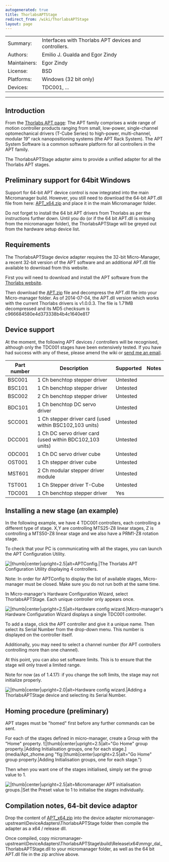 ```yaml
---
autogenerated: true
title: ThorlabsAPTStage
redirect_from: /wiki/ThorlabsAPTStage
layout: page
---
```


|              |                                                       |
|--------------|-------------------------------------------------------|
| Summary:     | Interfaces with Thorlabs APT devices and controllers. |
| Authors:     | Emilio J. Gualda and Egor Zindy                       |
| Maintainers: | Egor Zindy                                            |
| License:     | BSD                                                   |
| Platforms:   | Windows (32 bit only)                                 |
| Devices:     | TDC001, ...                                           |

------------------------------------------------------------------------

## Introduction

From the [Thorlabs APT
page](http://www.thorlabs.de/software_pages/ViewSoftwarePage.cfm?Code=apt):
The APT family comprises a wide range of motion controller products
ranging from small, low-power, single-channel optomechanical drivers
(T-Cube Series) to high-power, multi-channel, modular 19" rack
nanopositioning systems (the APT Rack System). The APT System Software
is a common software platform for all controllers in the APT family.

The ThorlabsAPTStage adapter aims to provide a unified adapter for all
the Thorlabs APT stages.

## Preliminary support for 64bit Windows

Support for 64-bit APT device control is now integrated into the main
Micromanager build. However, you still need to download the 64-bit
APT.dll file from here: [APT_x64.zip](/media/files/APT_x64.zip) and place it
in the main Micromanager folder.

Do not forget to install the 64 bit APT drivers from Thorlabs as per the
instructions further down. Until you do (or if the 64 bit APT.dll is
missing from the micromanager folder), the ThorlabsAPTStage will be
greyed out from the hardware setup device list.

## Requirements

The ThorlabsAPTStage device adapter requires the 32-bit Micro-Manager, a
recent 32-bit version of the APT software and an additional APT.dll file
available to download from this website.

First you will need to download and install the APT software from the
[Thorlabs
website](http://www.thorlabs.co.uk/software_pages/ViewSoftwarePage.cfm?Code=apt).

Then download the [APT.zip](/media/files/APT.zip) file and decompress the
APT.dll file into your Micro-manager folder. As of 2014-07-04, the
APT.dll version which works with the current Thorlabs drivers is
v1.0.0.3. The file is 1.71MB decompressed and its MD5 checksum is
c966684580e4d373338b4b4c1640e817

## Device support

At the moment, the following APT devices / controllers will be
recognised, although only the TDC001 stages have been extensively
tested. If you have had success with any of these, please amend the wiki
or [send me an email](mailto:egor.zindy@manchester.ac.uk).

| Part number | Description                                              | Supported | Notes |
|-------------|----------------------------------------------------------|-----------|-------|
| BSC001      | 1 Ch benchtop stepper driver                             | Untested  |       |
| BSC101      | 1 Ch benchtop stepper driver                             | Untested  |       |
| BSC002      | 2 Ch benchtop stepper driver                             | Untested  |       |
| BDC101      | 1 Ch benchtop DC servo driver                            | Untested  |       |
| SCC001      | 1 Ch stepper driver card (used within BSC102,103 units)  | Untested  |       |
| DCC001      | 1 Ch DC servo driver card (used within BDC102,103 units) | Untested  |       |
| ODC001      | 1 Ch DC servo driver cube                                | Untested  |       |
| OST001      | 1 Ch stepper driver cube                                 | Untested  |       |
| MST601      | 2 Ch modular stepper driver module                       | Untested  |       |
| TST001      | 1 Ch Stepper driver T-Cube                               | Untested  |       |
| TDC001      | 1 Ch benchtop stepper driver                             | Yes       |       |

## Installing a new stage (an example)

In the following example, we have 4 TDC001 controllers, each controlling
a different type of stage. X,Y are controlling MTS25-Z8 linear stages, Z
is controlling a MTS50-Z8 linear stage and we also have a PRM1-Z8
rotation stage.

To check that your PC is communicating with all the stages, you can
launch the APT Configuration Utility.

![\|thumb\|center\|upright=2.5\|alt=APTConfig.\|The Thorlabs APT
Configuration Utility displaying 4
controllers.](media/Aptconfig.png "|thumb|center|upright=2.5|alt=APTConfig.|The Thorlabs APT Configuration Utility displaying 4 controllers.")

Note: In order for APTConfig to display the list of available stages,
Micro-manager must be closed. Make sure you do not run both at the same
time.

In Micro-manager's Hardware Configuration Wizard, select
ThorlabsAPTStage. Each unique controller only appears once.

![\|thumb\|center\|upright=2.5\|alt=Hardware config
wizard.\|Micro-manager's Hardware Configuration Wizard displays a single
TDC001
controller.](media/Hardwarewiz.png "|thumb|center|upright=2.5|alt=Hardware config wizard.|Micro-manager's Hardware Configuration Wizard displays a single TDC001 controller.")

To add a stage, click the APT controller and give it a unique name. Then
select its Serial Number from the drop-down menu. This number is
displayed on the controller itself.

Additionally, you may need to select a channel number (for APT
controllers controlling more than one channel).

At this point, you can also set software limits. This is to ensure that
the stage will only travel a limited range.

Note for now (as of 1.4.17): if you change the soft limits, the stage
may not initialize properly.

![\|thumb\|center\|upright=2.0\|alt=Hardware config wizard.\|Adding a
ThorlabsAPTStage device and selecting its Serial
Number.](media/Hardwarewiz_device.png "|thumb|center|upright=2.0|alt=Hardware config wizard.|Adding a ThorlabsAPTStage device and selecting its Serial Number.")

## Homing procedure (preliminary)

APT stages must be "homed" first before any further commands can be
sent.

For each of the stages defined in micro-manager, create a Group with the
"Home" property. ![\|thumb\|center\|upright=2.5\|alt="Go Home" group
property.\|Adding Initialisation groups, one for each
stage.](media/Apt_zhome.png "fig:|thumb|center|upright=2.5|alt="Go Home" group property.|Adding Initialisation groups, one for each stage.")

Then when you want one of the stages initialised, simply set the group
value to 1.

![\|thumb\|center\|upright=2.5\|alt=Micromanager APT initialisation
groups.\|Set the Preset value to 1 to initialise the stages
individually.](media/Mm_aptstages.png "|thumb|center|upright=2.5|alt=Micromanager APT initialisation groups.|Set the Preset value to 1 to initialise the stages individually.")


## Compilation notes, 64-bit device adaptor

Drop the content of [APT_x64.zip](/media/files/APT_x64.zip) into the device adapter
micromanager-upstream\\DeviceAdapters\\ThorlabsAPTStage folder then
compile the adapter as a x64 / release dll.

Once compiled, copy
micromanager-upstream\\DeviceAdapters\\ThorlabsAPTStage\\build\\Release\\x64\\mmgr\_dal\_ThorlabsAPTStage.dll
to your micromanager folder, as well as the 64 bit APT.dll file in the
zip archive above.
